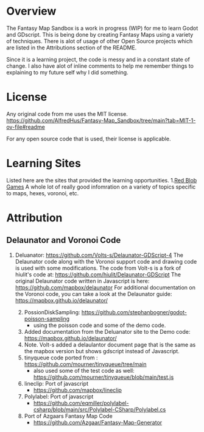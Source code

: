 # Overview
The Fantasy Map Sandbox is a work in progress (WIP) for me to learn Godot and GDscript. This is being done by creating Fantasy Maps using a variety of techniques. There is alot of usage of other Open Source projects which are listed in the Attributions section of the README.

Since it is a learning project, the code is messy and in a constant state of change. I also have alot of inline comments to help me remember things to explaining to my future self why I did something.

# License
Any original code from me uses the MIT license. 
https://github.com/AlfredHus/Fantasy-Map_Sandbox/tree/main?tab=MIT-1-ov-file#readme

For any open source code that is used, their license is applicable.

# Learning Sites
Listed here are the sites that provided the learning opportunities.
1.[Red Blob Games](https://www.redblobgames.com)
A whole lot of really good infomration on a variety of topics specific to maps, hexes, voronoi, etc.

# Attribution
## Delaunator and Voronoi Code
1. Deluanator: https://github.com/Volts-s/Delaunator-GDScript-4
   The Delaunator code along with the Voronoi support code and drawing code is used with some modifications.
   The code from Volt-s is a fork of hiulit's code at: https://github.com/hiulit/Delaunator-GDScript
   The original Delaunator code written in Javascript is here: https://github.com/mapbox/delaunator
   For additional documentation on the Voronoi code, you can take a look at the Delaunator guide:
   https://mapbox.github.io/delaunator/
   
	2. PossionDiskSampling: https://github.com/stephanbogner/godot-poisson-sampling
		- using the poisson code and some of the demo code.
	3. Added documentation from the Deluanator site to the Demo code: https://mapbox.github.io/delaunator/
	4. Note. Volt-s added a delaulantor document page that is the same as the mapbox
	   version but shows gdscript instead of Javascript. 
	5. tinyqueue code ported from : https://github.com/mourner/tinyqueue/tree/main
		- also used some of the test code as well: https://github.com/mourner/tinyqueue/blob/main/test.js
	6. lineclip: Port of javascript
		- https://github.com/mapbox/lineclip
	7. Polylabel: Port of javascript
		- https://github.com/eqmiller/polylabel-csharp/blob/main/src/Polylabel-CSharp/Polylabel.cs
	8. Port of Azgaars Fantasy Map Code
		- https://github.com/Azgaar/Fantasy-Map-Generator

